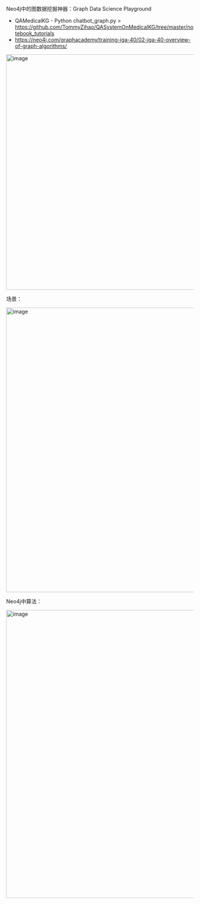 Neo4j中的图数据挖掘神器：Graph Data Science Playground

- QAMedicalKG - Python chatbot_graph.py > https://github.com/TommyZihao/QASystemOnMedicalKG/tree/master/notebook_tutorials
- https://neo4j.com/graphacademy/training-iga-40/02-iga-40-overview-of-graph-algorithms/

<img width="631" alt="image" src="https://github.com/user-attachments/assets/cc2de419-f57d-42b3-83b7-e59b8a9eaf5b">

场景：

<img width="763" alt="image" src="https://github.com/user-attachments/assets/8be88959-a14c-489b-921b-d0fbddbe2b9c">

Neo4j中算法：

<img width="772" alt="image" src="https://github.com/user-attachments/assets/98f86c66-6f60-4c23-a7c5-af491febd249">
